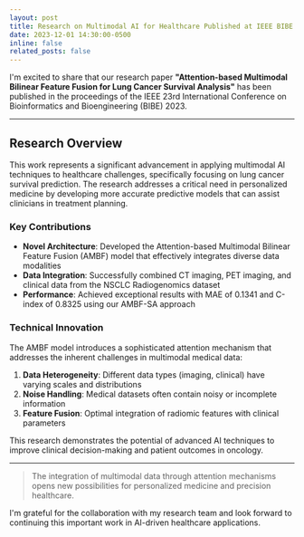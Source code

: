 ```yaml
---
layout: post
title: Research on Multimodal AI for Healthcare Published at IEEE BIBE 2023
date: 2023-12-01 14:30:00-0500
inline: false
related_posts: false
---
```


I'm excited to share that our research paper **"Attention-based Multimodal Bilinear Feature Fusion for Lung Cancer Survival Analysis"** has been published in the proceedings of the IEEE 23rd International Conference on Bioinformatics and Bioengineering (BIBE) 2023.

---

## Research Overview

This work represents a significant advancement in applying multimodal AI techniques to healthcare challenges, specifically focusing on lung cancer survival prediction. The research addresses a critical need in personalized medicine by developing more accurate predictive models that can assist clinicians in treatment planning.

### Key Contributions

- **Novel Architecture**: Developed the Attention-based Multimodal Bilinear Feature Fusion (AMBF) model that effectively integrates diverse data modalities
- **Data Integration**: Successfully combined CT imaging, PET imaging, and clinical data from the NSCLC Radiogenomics dataset
- **Performance**: Achieved exceptional results with MAE of 0.1341 and C-index of 0.8325 using our AMBF-SA approach

### Technical Innovation

The AMBF model introduces a sophisticated attention mechanism that addresses the inherent challenges in multimodal medical data:

1. **Data Heterogeneity**: Different data types (imaging, clinical) have varying scales and distributions
2. **Noise Handling**: Medical datasets often contain noisy or incomplete information  
3. **Feature Fusion**: Optimal integration of radiomic features with clinical parameters

This research demonstrates the potential of advanced AI techniques to improve clinical decision-making and patient outcomes in oncology.

---

> The integration of multimodal data through attention mechanisms opens new possibilities for personalized medicine and precision healthcare.

I'm grateful for the collaboration with my research team and look forward to continuing this important work in AI-driven healthcare applications.
